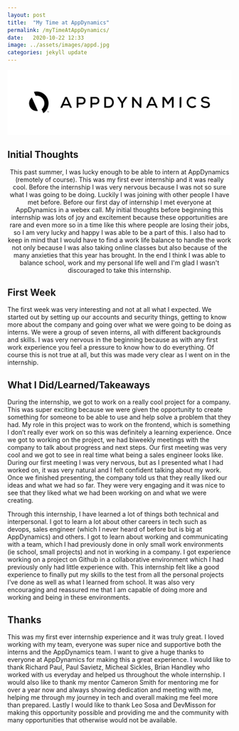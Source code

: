 ```yaml
---
layout: post
title:  "My Time at AppDynamics"
permalink: /myTimeAtAppDynamics/
date:   2020-10-22 12:33
image: ../assets/images/appd.jpg
categories: jekyll update
---
```



<img src="../assets/images/appd.jpg" atl="appdynamics">

## Initial Thoughts
<p style="text-align: center;"> 
This past summer, I was lucky enough to be able to intern at AppDynamics (remotely of course).
This was my first ever internship and it was really cool. Before the internship I was very nervous because I was not so sure what I was going to be doing. Luckily I was joining with other people I have met before. Before our first day of internship I met everyone at AppDynamics in a webex call. My initial thoughts before beginning this internship was lots of joy and excitement because these opportunities are rare and even more so in a time like this where people are losing their jobs, so I am very lucky and happy I was able to be a part of this. I also had to keep in mind that I would have to find a work life balance to handle the work not only because I was also taking online classes but also because of the many anxieties  that this year has brought. In the end I think I was able to balance school, work and my personal life well and I'm glad I wasn't discouraged to take this internship.
</p>

## First Week 
The first week was very interesting and not at all what I expected. We started out by setting up our accounts and security things, getting to know more about the company and going over what we were going to be doing as interns. We were a group of seven interns, all with different backgrounds and skills. I was very nervous in the beginning because as with any first work experience you feel a pressure to know how to do everything. Of course this is not true at all, but this was made very clear as I went on in the internship. 


## What I Did/Learned/Takeaways
During the internship, we got to work on a really cool project for a company. This was super exciting because we were given the opportunity to create something for someone to be able to use and help solve a problem that they had. My role in this project was to work on the frontend, which is something I don’t really ever work on so this was definitely a learning experience. Once we got to working on the project, we had biweekly meetings with the company to talk about progress and next steps. Our first meeting was very cool and we got to see in real time what being a sales engineer looks like. During our first meeting I was very nervous, but as I presented what I had worked on, it was very natural and I felt confident talking about my work. Once we finished presenting, the company told us that they really liked our ideas and what we had so far. They were very engaging and it was nice to see that they liked what we had been working on and what we were creating.


Through this internship, I have learned a lot of things both technical and interpersonal. I got to learn a lot about other careers in tech such as devops, sales engineer (which I never heard of before but is big at AppDynamics) and others. I got to learn about working and communicating with a team, which I had previously done in only small work environments (ie school, small projects) and not in working in a company. I got experience working on a project on Github in a collaborative environment which I had previously only had little experience with. This internship felt like a good experience to finally put my skills to the test from all the personal projects I’ve done as well as what I learned from school. It was also very encouraging and reassured me that I am capable of doing more and working and being in these environments. 


## Thanks 
This was my first ever internship experience and it was truly great. I loved working with my team, everyone was super nice and supportive both the interns and the AppDynamics team. I want to give a huge thanks to everyone at AppDynamics for making this a great experience. I would like to thank Richard Paul, Paul Savietz, Micheal Sickles, Brian Handley who worked with us everyday and helped us throughout the whole internship. I would also like to thank my mentor Cameron Smith for mentoring me for over a year now and always showing dedication and meeting with me, helping me through my journey in tech and overall making me feel more than prepared. Lastly I would like to thank Leo Sosa and DevMisson for making this opportunity possible and providing me and the community with many opportunities that otherwise would not be available.